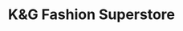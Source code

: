 ---
title: "K&G Fashion Superstore"
url: /plano/kandg-fashion-superstore/
shop: department store
---